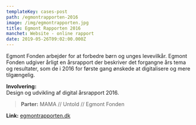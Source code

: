 ```yaml
---
templateKey: cases-post
path: /egmontrapporten-2016
image: /img/egmontrapporten.jpg
title: Egmont Rapporten 2016
manchet: Website - online rapport
date: 2019-05-26T09:02:00.000Z
---
```

Egmont Fonden arbejder for at forbedre børn og unges levevilkår. Egmont Fonden udgiver årligt en årsrapport der beskriver det forgangne års tema og resultater, som de i 2016 for første gang ønskede at digitalisere og mere tilgængelig.

**Involvering:**\
Design og udvikling af digital årsrapport 2016.

> **Parter:** MAMA // Untold // Egmont Fonden

**Link:** [egmontrapporten.dk](http://egmontrapporten.dk)
